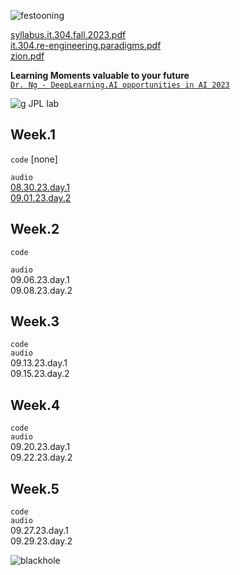 ![festooning](https://github.com/bbe2/instructor.brian/assets/59778456/52834799-fe5e-49ab-80fc-24191da1224d)

[syllabus.it.304.fall.2023.pdf](https://github.com/bbe2/instructor.brian/files/12490135/syllabus.it.304.fall.2023.pdf)  
[it.304.re-engineering.paradigms.pdf](https://github.com/bbe2/instructor.brian/files/12475703/it.304.re-engineering.paradigms.pdf)   
[zion.pdf](https://github.com/bbe2/instructor.brian/files/12494131/zion.pdf)  

**Learning Moments valuable to your future**  
[`Dr. Ng - DeepLearning.AI opportunities in AI 2023`](https://www.youtube.com/watch?v=5p248yoa3oE)  

![g JPL lab](https://github.com/bbe2/instructor.brian/assets/59778456/0a999b9c-e3c3-40f7-9b09-0d91b4df0537)  


## Week.1  
`code`  [none]

`audio`  
[08.30.23.day.1](https://snhu-my.sharepoint.com/:u:/g/personal/b_hogan_snhu_edu/ESTlitFr8wZMriRoUIg5LUQBGmolCt4KVBuGVxoHu8PK9w?e=yjQa2E)  
[09.01.23.day.2](https://snhu-my.sharepoint.com/:u:/g/personal/b_hogan_snhu_edu/EdLrrSoUKzhAkhN2qORwtHYBGoJWKza_TMIV942_M0l6VQ?e=uLdedq)  


## Week.2  
`code`  


`audio`  
09.06.23.day.1  
09.08.23.day.2  

## Week.3  
`code`  
`audio`  
09.13.23.day.1  
09.15.23.day.2  

## Week.4  
`code`  
`audio`  
09.20.23.day.1  
09.22.23.day.2  


## Week.5  
`code`  
`audio`  
09.27.23.day.1  
09.29.23.day.2  



![blackhole](https://github.com/bbe2/instructor.brian/assets/59778456/5b0376a6-b2c3-4147-8501-594fc4de5f33)
